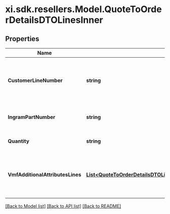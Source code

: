 # xi.sdk.resellers.Model.QuoteToOrderDetailsDTOLinesInner

## Properties

Name | Type | Description | Notes
------------ | ------------- | ------------- | -------------
**CustomerLineNumber** | **string** | The reseller&#39;s line item number for reference in their system. | [optional] 
**IngramPartNumber** | **string** | Unique IngramMicro part number. | [optional] 
**Quantity** | **string** | The quantity of the line item. | [optional] 
**VmfAdditionalAttributesLines** | [**List&lt;QuoteToOrderDetailsDTOLinesInnerVmfAdditionalAttributesLinesInner&gt;**](QuoteToOrderDetailsDTOLinesInnerVmfAdditionalAttributesLinesInner.md) | The object containing the list of fields required at a line level by the vendor. | [optional] 

[[Back to Model list]](../README.md#documentation-for-models) [[Back to API list]](../README.md#documentation-for-api-endpoints) [[Back to README]](../README.md)

